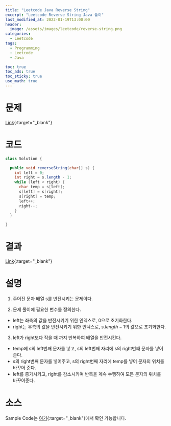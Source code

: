 ```yaml
---
title: "Leetcode Java Reverse String"
excerpt: "Leetcode Reverse String Java 풀이"
last_modified_at: 2022-01-19T13:00:00
header:
  image: /assets/images/leetcode/reverse-string.png
categories:
  - Leetcode
tags:
  - Programming
  - Leetcode
  - Java

toc: true
toc_ads: true
toc_sticky: true
use_math: true
---
```

# 문제
[Link](https://leetcode.com/problems/reverse-string/){:target="_blank"}

# 코드
```java
class Solution {

  public void reverseString(char[] s) {
    int left = 0;
    int right = s.length - 1;
    while (left < right) {
      char temp = s[left];
      s[left] = s[right];
      s[right] = temp;
      left++;
      right--;
    }
  }

}
```

# 결과
[Link](https://leetcode.com/submissions/detail/622947023/){:target="_blank"}

# 설명
1. 주어진 문자 배열 s를 반전시키는 문제이다.

2. 문제 풀이에 필요한 변수를 정의한다.
- left는 좌측의 값을 반전시키기 위한 인덱스로, 0으로 초기화한다.
- right는 우측의 값을 반전시키기 위한 인덱스로, $s.length - 1$의 값으로 초기화한다.

3. left가 right보다 작을 때 까지 반복하여 배열을 반전시킨다.
- temp에 s의 left번째 문자를 넣고, s의 left번째 자리에 s의 right번째 문자를 넣어준다.
- s의 right번째 문자를 넣어주고, s의 right번째 자리에 temp를 넣어 문자의 위치를 바꾸어 준다.
- left를 증가시키고, right를 감소시키며 반복을 계속 수행하여 모든 문자의 위치를 바꾸어준다.

# 소스
Sample Code는 [여기](https://github.com/GracefulSoul/leetcode/blob/master/src/main/java/gracefulsoul/problems/ReverseString.java){:target="_blank"}에서 확인 가능합니다.